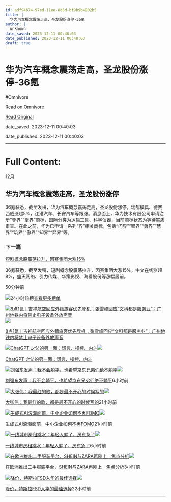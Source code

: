 ```yaml
---
id: adf94b74-97ed-11ee-8d6d-bf9b9b4902b5
title: |
  华为汽车概念震荡走高，圣龙股份涨停-36氪
author: |
  unknown
date_saved: 2023-12-11 00:40:03
date_published: 2023-12-11 00:40:03
draft: true
---
```


# 华为汽车概念震荡走高，圣龙股份涨停-36氪
#Omnivore

[Read on Omnivore](https://omnivore.app/me/36-18c578ab664)

[Read Original](https://36kr.com/newsflashes/2555923715512708?f=rss)

date_saved: 2023-12-11 00:40:03

date_published: 2023-12-11 00:40:03

--- 

# Full Content: 

12月

## 华为汽车概念震荡走高，圣龙股份涨停

36氪获悉，截至发稿，华为汽车概念震荡走高，圣龙股份涨停，瑞鹄模具、德赛西威涨超5%，江淮汽车、长安汽车等跟涨。消息面上，华为技术有限公司申请注册“尊界”“擎界”商标，国际分类为运输工具、科学仪器，当前商标状态为等待实质审查。在此之前，华为已申请一系列“界”相关商标，包括“问界”“智界”“勇界”“慧界”“筑界”“傲界”“知界”“羿界”等。

### 下一篇

[短剧概念股震荡拉升，因赛集团大涨15%](https://36kr.com/newsflashes/2555915771435393)

36氪获悉，截至发稿，短剧概念股震荡拉升，因赛集团大涨15%，中文在线涨超8%，盛天网络、引力传媒、华策影视、海看股份等涨幅居前。

50分钟前

![](https://proxy-prod.omnivore-image-cache.app/0x0,s0eCG3NmJZlzaDxXAvkNascOFp7j6lqhkmfTMNMyI3bI/https://static.36krcdn.com/36kr-web/static/home.d1523964.png)24小时热榜[查看更多榜单](https://36kr.com/hot-list/catalog)

[![8点1氪丨吉祥航空回应外籍旅客优先登机；张雪峰回应“文科都是服务业”；广州地铁内将禁止电子设备外放声音](https://proxy-prod.omnivore-image-cache.app/0x0,sfoqTdf_F0x3CJwME6nOpIKo7XyzIaOIqtvknq_I3FJ4/https://img.36krcdn.com/hsossms/20231211/v2_8a77a877526c4b239a031493961296a4@5667365_oswg126391oswg1053oswg495_img_jpeg?x-oss-process=image/resize,m_mfit,w_600,h_400,limit_0/crop,w_600,h_400,g_center)](https://36kr.com/p/2555605173901705)![](https://proxy-prod.omnivore-image-cache.app/0x0,s0eCG3NmJZlzaDxXAvkNascOFp7j6lqhkmfTMNMyI3bI/https://static.36krcdn.com/36kr-web/static/home.d1523964.png)

[8点1氪丨吉祥航空回应外籍旅客优先登机；张雪峰回应“文科都是服务业”；广州地铁内将禁止电子设备外放声音](https://36kr.com/p/2555605173901705)

[![ChatGPT 之父的另一面：谎言、操控、内斗](https://proxy-prod.omnivore-image-cache.app/0x0,snGy7oJ0sQH3u89vzDMWOnlWReXN5k6-0Xw2G86tl_3A/https://img.36krcdn.com/hsossms/20231210/v2_51e07c1b41e341b3b33ca96199164850@000000_oswg61569oswg1080oswg459_img_000?x-oss-process=image/resize,m_mfit,w_600,h_400,limit_0/crop,w_600,h_400,g_center)](https://36kr.com/p/2554434954352771)![](https://proxy-prod.omnivore-image-cache.app/0x0,s0eCG3NmJZlzaDxXAvkNascOFp7j6lqhkmfTMNMyI3bI/https://static.36krcdn.com/36kr-web/static/home.d1523964.png)

[ChatGPT 之父的另一面：谎言、操控、内斗](https://36kr.com/p/2554434954352771)

[![刘强东发声：我不会躺平，也希望京东兄弟们绝不躺平](https://proxy-prod.omnivore-image-cache.app/0x0,sJN-GU-q68Cee3xCv6lCa3V7rm5bWByuP1MHPogO5UTc/https://img.36krcdn.com/hsossms/20231211/v2_ccbcacc6502045debc9291697c0b8c63@5091053_oswg383490oswg1053oswg495_img_png?x-oss-process=image/resize,m_mfit,w_600,h_400,limit_0/crop,w_600,h_400,g_center)](https://36kr.com/p/2555023830243714)![](https://proxy-prod.omnivore-image-cache.app/0x0,s0eCG3NmJZlzaDxXAvkNascOFp7j6lqhkmfTMNMyI3bI/https://static.36krcdn.com/36kr-web/static/home.d1523964.png)

[刘强东发声：我不会躺平，也希望京东兄弟们绝不躺平](https://36kr.com/p/2555023830243714)6小时前

[![大张伟：我最红的歌，都是最不开心的时候写的](https://proxy-prod.omnivore-image-cache.app/0x0,sKuFyEaNGjtQFJE74xHsqOr3r1Bt_QgG9N5wWaNTrEUo/https://img.36krcdn.com/hsossms/20231210/v2_b824b45045b6477185cfad66884d7633@000000_oswg47999oswg1080oswg460_img_000?x-oss-process=image/resize,m_mfit,w_600,h_400,limit_0/crop,w_600,h_400,g_center)](https://36kr.com/p/2554241191025033)![](https://proxy-prod.omnivore-image-cache.app/0x0,s0eCG3NmJZlzaDxXAvkNascOFp7j6lqhkmfTMNMyI3bI/https://static.36krcdn.com/36kr-web/static/home.d1523964.png)

[大张伟：我最红的歌，都是最不开心的时候写的](https://36kr.com/p/2554241191025033)21小时前

[![生成式AI浪潮面前，中小企业如何不再FOMO](https://proxy-prod.omnivore-image-cache.app/0x0,srUIwPmKKIkU6BCK_vLazwZWhcuxYNGf6-GwPG8oYJek/https://img.36krcdn.com/hsossms/20231209/v2_dce7cebf8eb246f4b73cd6e3508fae27@5731126_oswg441038oswg600oswg400_img_png)](https://36kr.com/p/2551968338205059)![](https://proxy-prod.omnivore-image-cache.app/0x0,s0eCG3NmJZlzaDxXAvkNascOFp7j6lqhkmfTMNMyI3bI/https://static.36krcdn.com/36kr-web/static/home.d1523964.png)

[生成式AI浪潮面前，中小企业如何不再FOMO](https://36kr.com/p/2551968338205059)21小时前

[![一线城市房租跳水：年轻人躺了，房东急了](https://proxy-prod.omnivore-image-cache.app/0x0,sx8zzKVOCi8ewq9VKj2yJjDSD2kofD_59wQ5ZFzjoJ6A/https://img.36krcdn.com/hsossms/20231211/v2_f6a061dc2c53455ebc1f9cc67a87df79@5091053_oswg597335oswg1053oswg495_img_png?x-oss-process=image/resize,m_mfit,w_600,h_400,limit_0/crop,w_600,h_400,g_center)](https://36kr.com/p/2555603781163395)![](https://proxy-prod.omnivore-image-cache.app/0x0,s0eCG3NmJZlzaDxXAvkNascOFp7j6lqhkmfTMNMyI3bI/https://static.36krcdn.com/36kr-web/static/home.d1523964.png)

[一线城市房租跳水：年轻人躺了，房东急了](https://36kr.com/p/2555603781163395)6小时前

[![在欧洲推出二手服装平台，SHEIN与ZARA再刚上｜焦点分析](https://proxy-prod.omnivore-image-cache.app/0x0,sA4uRVXxRCCwsTYBKiUyyf7zwpzL2fYyzjTHk436G2u0/https://img.36krcdn.com/hsossms/20231127/v2_b0729f5df45149d7a7cd574900af1857@5932017_oswg209632oswg1053oswg495_img_jpg?x-oss-process=image/resize,m_mfit,w_600,h_400,limit_0/crop,w_600,h_400,g_center)](https://36kr.com/p/2536115487303172)![](https://proxy-prod.omnivore-image-cache.app/0x0,s0eCG3NmJZlzaDxXAvkNascOFp7j6lqhkmfTMNMyI3bI/https://static.36krcdn.com/36kr-web/static/home.d1523964.png)

[在欧洲推出二手服装平台，SHEIN与ZARA再刚上｜焦点分析](https://36kr.com/p/2536115487303172)3小时前

[![降价，特斯拉FSD入华的最佳选择](https://proxy-prod.omnivore-image-cache.app/0x0,skjtUg3qa1CdAtMSQUV7TflTVJNKZ2pfcSmLxHEcEqyU/https://img.36krcdn.com/hsossms/20231209/v2_8c0b3dcc0ac54bbaa67683da4eb13631@000000_oswg48783oswg1067oswg453_img_000?x-oss-process=image/resize,m_mfit,w_600,h_400,limit_0/crop,w_600,h_400,g_center)](https://36kr.com/p/2553115789908358)![](https://proxy-prod.omnivore-image-cache.app/0x0,s0eCG3NmJZlzaDxXAvkNascOFp7j6lqhkmfTMNMyI3bI/https://static.36krcdn.com/36kr-web/static/home.d1523964.png)

[降价，特斯拉FSD入华的最佳选择](https://36kr.com/p/2553115789908358)22小时前

---

